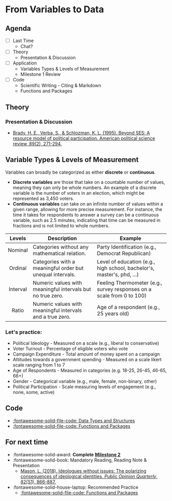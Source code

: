 # From Variables to Data

## Agenda
- [ ] Last Time
    - Chat? 
- [ ] Theory
    - Presentation & Discussion
- [ ] Application
    - Variables Types & Levels of Measurement
    - Milestone 1 Review
- [ ] Code
    - Scientific Writing - Citing & Markdown 
    - Functions and Packages

## Theory
### Presentation & Discussion
- [Brady, H. E., Verba, S., & Schlozman, K. L. (1995). Beyond SES: A resource model of political participation. American political science review, 89(2), 271-294.](https://www.cambridge.org/core/journals/american-political-science-review/article/beyond-ses-aresource-model-of-political-participation/CE74BA78807755F0A09E589D631EB03E)

## Variable Types & Levels of Measurement

Variables can broadly be categorized as either **discrete** or **continuous**. 

- **Discrete variables** are those that take on a countable number of values, meaning they can only be whole numbers. An example of a discrete variable is the number of voters in an election, which might be represented as 3,450 voters. 
- **Continuous variables** can take on an infinite number of values within a given range, allowing for more precise measurement. For instance, the time it takes for respondents to answer a survey can be a continuous variable, such as 2.5 minutes, indicating that time can be measured in fractions and is not limited to whole numbers. 

| Levels | Description                                      | Example                                  |
|:-------------:|--------------------------------------------------|------------------------------------------|
| Nominal       | Categories without any mathematical relation.    | Party Identification (e.g., Democrat Republican) |
| Ordinal       | Categories with a meaningful order but unequal intervals. | Level of education (e.g., high school, bachelor's, master's, phd, ...) |
| Interval      | Numeric values with meaningful intervals but no true zero. | Feeling Thermometer (e.g., survey responses on a scale from 0 to 100) |
| Ratio         | Numeric values with meaningful intervals and a true zero. | Age of a respondent (e.g., 25 years old) |

### Let's practice:

- Political Ideology - Measured on a scale (e.g., liberal to conservative)
- Voter Turnout - Percentage of eligible voters who vote
- Campaign Expenditure - Total amount of money spent on a campaign
- Attitudes towards a government spending - Measured on a scale likert scale ranging from 1 to 7
- Age of Respondents - Measured in categories (e.g. 18-25, 26-45, 46-65, 66+)
- Gender - Categorical variable (e.g., male, female, non-binary, other)
- Political Participation - Scale measuring levels of engagement (e.g., none, some, active)

## Code

- [:fontawesome-solid-file-code: Data Types and Structures](https://colab.research.google.com/github/mickaeltemporao/itds/blob/main/materials/02-data-types-and-structures.ipynb)
- [:fontawesome-solid-file-code: Functions and Packages](https://colab.research.google.com/github/mickaeltemporao/itds/blob/main/materials/03-functions-and-packages.ipynb)

## For next time
- :fontawesome-solid-award: **Complete** [**Milestone 2**](https://colab.research.google.com/github/mickaeltemporao/data-analysis/blob/main/materials/assignment-2.ipynb)
- :fontawesome-solid-book: Mandatory Reading, Reading Note & Presentation
    - [Mason, L. (2018). Ideologues without issues: The polarizing consequences of ideological identities. *Public Opinion Quarterly*, 82(S1), 866-887.](https://academic.oup.com/poq/article/82/S1/866/4951269?login=true)
- :fontawesome-solid-house-laptop: Recommended Practice
    - [:fontawesome-solid-file-code: Functions and Packages](https://colab.research.google.com/github/mickaeltemporao/itds/blob/main/materials/03-functions-and-packages.ipynb)

